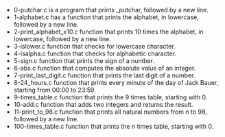 - 0-putchar.c is a program that prints _putchar, followed by a new line.
- 1-alphabet.c has a function that prints the alphabet, in lowercase, followed by a new line.
- 2-print_alphabet_x10.c function that prints 10 times the alphabet, in lowercase, followed by a new line.
- 3-islower.c function that checks for lowercase character.
- 4-isalpha.c function that checks for alphabetic character.
- 5-sign.c function that prints the sign of a number.
- 6-abs.c function that computes the absolute value of an integer.
- 7-print_last_digit.c function that prints the last digit of a number.
- 8-24_hours.c function that prints every minute of the day of Jack Bauer, starting from 00:00 to 23:59.
- 9-times_table.c function that prints the 9 times table, starting with 0.
- 10-add.c function that adds two integers and returns the result.
- 11-print_to_98.c function that prints all natural numbers from n to 98, followed by a new line.
- 100-times_table.c function that prints the n times table, starting with 0.
